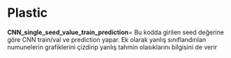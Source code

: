 # Plastic

**CNN_single_seed_value_train_prediction**= Bu kodda girilen seed değerine göre CNN train/val ve prediction yapar. Ek olarak yanlış sınıflandırılan numunelerin grafiklerini çizdirip yanlış tahmin olasıklarını bilgisini de verir
